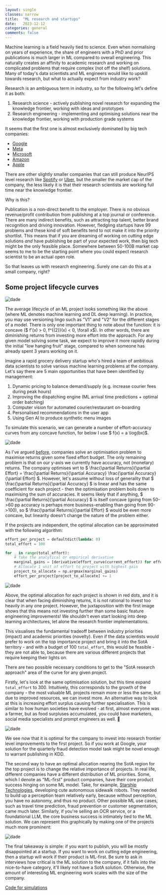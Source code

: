 ```yaml
---
layout: single
classes: narrow
title:  "ML research and startups"
date:   2023-12-12
categories: general
comments: false
---
```


Machine learning is a field heavily tied to science. Even when normalising on years of experience, the share of engineers with a PhD and prior publications is much larger in ML compared to
overall engineering. This naturally creates an affinity to academic research and working on complicated problems that
require complex (not off the shelf) solutions. Many of today's data scientists and ML engineers would like to upskill 
towards research, but what to actually expect from industry work?

Research is an ambiguous term in industry, so for the following let's define it as both:

1. Research science - actively publishing novel research for expanding the knowledge frontier, working with ideas and prototypes
2. Research engineering - implementing and optimising solutions near the knowledge frontier, working with production grade systems

It seems that the first one is almost exclusively dominated by big tech companies: 

* [Google](https://research.google/)
* [Meta](https://research.facebook.com/)
* [Microsoft](https://www.microsoft.com/en-us/research/)
* [Amazon](https://www.amazon.science/)
* [Apple](https://machinelearning.apple.com/)

There are other slightly smaller companies that can still produce NeurIPS level research like [Spotify](https://research.atspotify.com/) or [Uber](https://www.uber.com/blog/research/),
but the smaller the market cap of the company, the less likely it is that their research scientists are working full time
near the knowledge frontier.

Why is this?

Publication is a non-direct benefit to the employer. There is no obvious revenue/profit contribution from publishing at a top
journal or conference. There are many indirect benefits, such as attracting top talent, better brand recognition and driving innovation.
However, fledgling startups have 99 problems and these kind of soft benefits tend to not make it into the priority shortlist.
This means that if you are dreaming of working on cutting edge solutions _and_ have publishing be part of your expected work, then big tech might be the only feasible place.
Somewhere between 50-100B market cap seems to me to be the starting point where you could expect research scientist to be an actual open role.


So that leaves us with research engineering. Surely one can do this at a small company, right?

## Some project lifecycle curves

![dade](/assets/images/dade.png)

The average lifecycle of an ML project looks something like the above (where ML denotes machine learning and DL deep
learning). In practice, you may use versioning lingo such as "V1" and "V2" for the different stages of a model. 
There is only one important thing to note about the function: it is concave ($ f'(x) > 0, f^{(2)}(x) < 0, \forall x$). In other words,
there are diminishing returns from investing more effort into the approach. For any given model solving some task, we
expect to improve it more rapidly during the initial "low hanging fruit" stage, compared to when someone has already spent
3 years working on it.

Imagine a rapid grocery delivery startup who's hired a team of ambitious data scientists to solve various machine
learning problems at the company. Let's say there are 5 main opportunities that have been identified by management:

1. Dynamic pricing to balance demand/supply (e.g. increase courier fees during peak hours)
2. Improving the dispatching engine (ML arrival time predictions + optimal order batching)
3. Computer vision for automated courier/restaurant on-boarding
4. Personalised recommendations in the user app
5. Using Gen AI to produce synthetic menu images

To simulate this scenario, we can generate a number of effort-accuracy curves from any concave function, for below I use 
$ f(x) = a \log(bx)$.

![dade](/assets/images/effort_accuracy.png)

As I've argued [before](https://mlumiste.com/datascience/optimising-for-impact/), companies solve an optimisation problem to
maximise returns given some fixed effort budget. The only remaining problem is that on our y-axis we currently have accuracy, not (monetary) returns.
The company optimises wrt to $ \frac{\partial Returns}{\partial Effort} = \frac{\partial Returns}{\partial Accuracy} \frac{\partial Accuracy}{\partial Effort} $. 
However, let's assume without loss of generality that $ \frac{\partial Returns}{\partial Accuracy} $ is linear and has the same coefficient for each project - then the optimisation
problem boils down to maximising the sum of accuracies. It seems likely that if anything, $ \frac{\partial Returns}{\partial Accuracy} $ is itself concave
(going from 50->60 pp accuracy is perhaps more business-enabling than going from 90->100), so 
$ \frac{\partial Returns}{\partial Effort} $ would be even more concave, but linearity doesn't change the nature of the problem either.

If the projects are independent, the optimal allocation can be approximated with the following algorithm:
```python
effort_per_project = defaultdict(lambda: 0)
total_effort = 100

for _ in range(total_effort):
    # Take the analytical or empirical derivative
    marginal_gains = [derivative(effort_curve(current_effort)) for effort_curve, current_effort in zip(effort_curves, current_efforts)]
    # Allocate 1 unit of effort to project with highest gain
    project_to_allocate = np.argmax(marginal_gains)
    effort_per_project[project_to_allocate] += 1
```

![dade](/assets/images/effort_accuracy2.png)

Above, the optimal allocation for each project is shown in red dots, and it is clear that when facing diminishing returns, it is
not rational to invest too heavily in any one project. However, the juxtaposition with the first image shows that this
means not investing further than some basic feature engineering improvements! We shouldn't even start looking into
deep learning architectures, let alone the research frontier implementations.

This visualises the fundamental tradeoff between industry priorities (impact) and academic priorities (novelty). Even if the
data scientists would prefer to work on the top importance project and bring it into the SotA territory - and with a budget of 100 `total_effort`, this would be feasible - they are not able
to, because there are various different projects that require keeping their lights on.


There are two possible necessary conditions to get to the "SotA research approach" area of the curve for any given project.

Firstly, let's look at the same optimisation solution, but this time expand `total_effort` to 300. Intuitively, this corresponds to
the growth of the company - the most valuable ML projects remain more or less the same, but due to improved resources,
we can invest more. An alternative way to look at this is increasing effort surplus causing further specialisation. This is similar to how
human societies have evolved - at first, almost everyone was a farmer, but as food surpluses accumulated, you could have
marketers, social media specialists and prompt engineers as well. 🙂

![dade](/assets/images/effort_accuracy3.png)

We see now that it is optimal for the company to invest into research frontier level improvements to the first project.
So if you work at Google, your solution for the quarterly fraud detection model task might be novel enough to warrant publishing
in KDD.

The second way to have an optimal allocation nearing the SotA region for the top project is to change the relative importance of
projects. In real life, different companies have a different distribution of ML priorities. Some, which I denote as "ML-first" product
companies, have their core product success hinging on some ML model. Take, for example, [Starship Technologies](https://www.starship.xyz/), 
developing cute autonomous sidewalk robots. They needed to build up a perception team relatively early, because without
perception, you have no autonomy, and thus no product. Other possible ML use cases, such as travel time prediction, fraud prevention or
customer segmentation, came much later. Similarly, if you're selling an OCR service, or a foundational LLM, the core business success
is intimately tied to the ML solution. We can represent this graphically by making one of the projects much more prominent:

![dade](/assets/images/effort_accuracy4.png)


The final takeaway is simple: if you want to publish, you will be mostly disappointed at a startup. If you want to work on
cutting edge engineering, then a startup will work if their product is ML-first. Be sure to ask in interviews how critical
is the ML solution to the company, if it falls into the nice-to-have category, it'll likely not have a SotA solution. Otherwise,
the amount of interesting ML engineering work scales with the size of the company.

[Code for simulations](https://colab.research.google.com/drive/176TEdqYTOVTNzjhZ2YOTIhedFXQy6lBN?usp=drive_link)